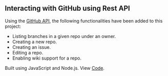 ## Interacting with GitHub using Rest API

Using the [GitHub API](https://developer.github.com/v3/), the following functionalities have been added to this project:

* Listing branches in a given repo under an owner.
* Creating a new repo.
* Creating an issue.
* Editing a repo.
* Enabling wiki support for a repo.

Built using JavaScript and Node.js. 
View [Code](https://github.com/xprathamesh/Github-RestAPI-Interactions/blob/master/index.js). 
